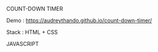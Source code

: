 COUNT-DOWN TIMER

Demo : https://audreythando.github.io/count-down-timer/

Stack : 
HTML + CSS 

JAVASCRIPT
